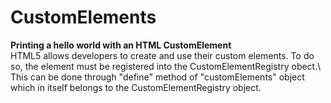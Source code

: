 # CustomElements
**Printing a hello world with an HTML CustomElement**   \
 HTML5 allows developers to create and use their custom elements. To do so, the element must be registered into the CustomElementRegistry obect.\   
 This can be done through "define" method of "customElements" object which in itself belongs to the CustomElementRegistry object.
